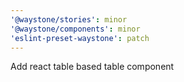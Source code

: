 ```yaml
---
'@waystone/stories': minor
'@waystone/components': minor
'eslint-preset-waystone': patch
---
```


Add react table based table component
